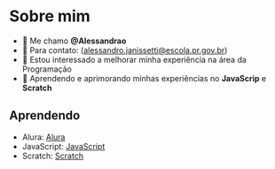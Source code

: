 # Sobre mim

- 👋 Me chamo **@Alessandrao**
- 💬 Para contato: (alessandro.janissetti@escola.pr.gov.br)
- 👀 Estou interessado a melhorar minha experiência na área da Programação
- 🌱 Aprendendo e aprimorando minhas experiências no **JavaScrip** e **Scratch**

## Aprendendo

- Alura: [Alura](https://www.alura.com.br)
- JavaScript: [JavaScript](https://editor.p5js.org/)
- Scratch: [Scratch](https://scratch.mit.edu/)


